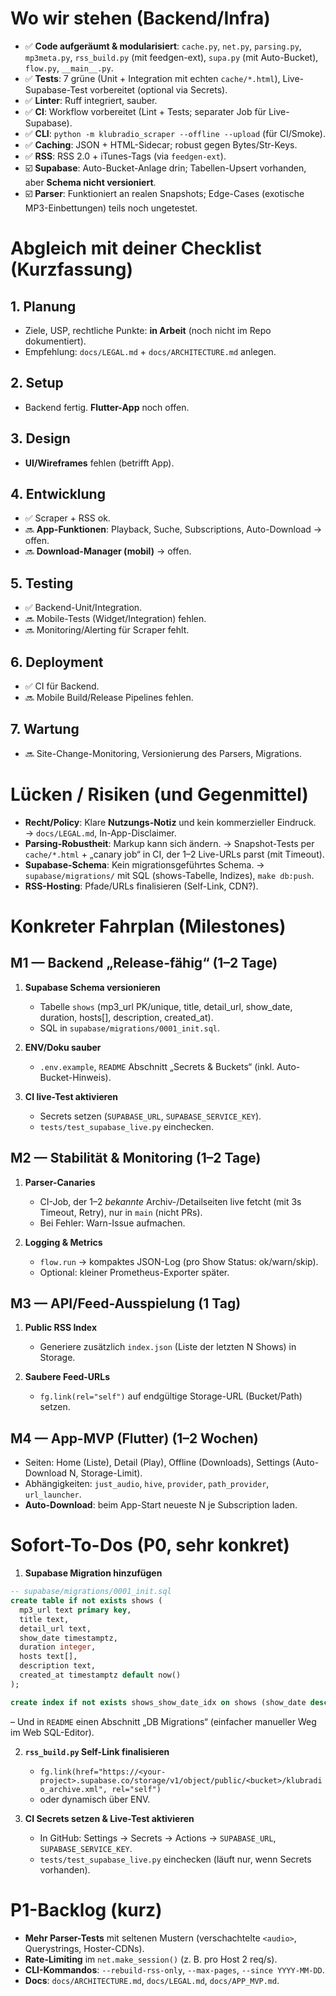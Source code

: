 # Wo wir stehen (Backend/Infra)

* ✅ **Code aufgeräumt & modularisiert**: `cache.py`, `net.py`, `parsing.py`, `mp3meta.py`, `rss_build.py` (mit feedgen-ext), `supa.py` (mit Auto-Bucket), `flow.py`, `__main__.py`.
* ✅ **Tests**: 7 grüne (Unit + Integration mit echten `cache/*.html`), Live-Supabase-Test vorbereitet (optional via Secrets).
* ✅ **Linter**: Ruff integriert, sauber.
* ✅ **CI**: Workflow vorbereitet (Lint + Tests; separater Job für Live-Supabase).
* ✅ **CLI**: `python -m klubradio_scraper --offline --upload` (für CI/Smoke).
* ✅ **Caching**: JSON + HTML-Sidecar; robust gegen Bytes/Str-Keys.
* ✅ **RSS**: RSS 2.0 + iTunes-Tags (via `feedgen-ext`).
* ☑️ **Supabase**: Auto-Bucket-Anlage drin; Tabellen-Upsert vorhanden, aber **Schema nicht versioniert**.
* ☑️ **Parser**: Funktioniert an realen Snapshots; Edge-Cases (exotische MP3-Einbettungen) teils noch ungetestet.

# Abgleich mit deiner Checklist (Kurzfassung)

## 1. Planung

* Ziele, USP, rechtliche Punkte: **in Arbeit** (noch nicht im Repo dokumentiert).
* Empfehlung: `docs/LEGAL.md` + `docs/ARCHITECTURE.md` anlegen.

## 2. Setup

* Backend fertig. **Flutter-App** noch offen.

## 3. Design

* **UI/Wireframes** fehlen (betrifft App).

## 4. Entwicklung

* ✅ Scraper + RSS ok.
* 🔜 **App-Funktionen**: Playback, Suche, Subscriptions, Auto-Download → offen.
* 🔜 **Download-Manager (mobil)** → offen.

## 5. Testing

* ✅ Backend-Unit/Integration.
* 🔜 Mobile-Tests (Widget/Integration) fehlen.
* 🔜 Monitoring/Alerting für Scraper fehlt.

## 6. Deployment

* ✅ CI für Backend.
* 🔜 Mobile Build/Release Pipelines fehlen.

## 7. Wartung

* 🔜 Site-Change-Monitoring, Versionierung des Parsers, Migrations.

# Lücken / Risiken (und Gegenmittel)

* **Recht/Policy**: Klare **Nutzungs-Notiz** und kein kommerzieller Eindruck.
  → `docs/LEGAL.md`, In-App-Disclaimer.
* **Parsing-Robustheit**: Markup kann sich ändern.
  → Snapshot-Tests per `cache/*.html` + „canary job“ in CI, der 1–2 Live-URLs parst (mit Timeout).
* **Supabase-Schema**: Kein migrationsgeführtes Schema.
  → `supabase/migrations/` mit SQL (shows-Tabelle, Indizes), `make db:push`.
* **RSS-Hosting**: Pfade/URLs finalisieren (Self-Link, CDN?).

# Konkreter Fahrplan (Milestones)

## M1 — Backend „Release-fähig“ (1–2 Tage)

1. **Supabase Schema versionieren**

   * Tabelle `shows` (mp3\_url PK/unique, title, detail\_url, show\_date, duration, hosts\[], description, created\_at).
   * SQL in `supabase/migrations/0001_init.sql`.
2. **ENV/Doku sauber**

   * `.env.example`, `README` Abschnitt „Secrets & Buckets“ (inkl. Auto-Bucket-Hinweis).
3. **CI live-Test aktivieren**

   * Secrets setzen (`SUPABASE_URL`, `SUPABASE_SERVICE_KEY`).
   * `tests/test_supabase_live.py` einchecken.

## M2 — Stabilität & Monitoring (1–2 Tage)

1. **Parser-Canaries**

   * CI-Job, der 1–2 *bekannte* Archiv-/Detailseiten live fetcht (mit 3s Timeout, Retry), nur in `main` (nicht PRs).
   * Bei Fehler: Warn-Issue aufmachen.
2. **Logging & Metrics**

   * `flow.run` → kompaktes JSON-Log (pro Show Status: ok/warn/skip).
   * Optional: kleiner Prometheus-Exporter später.

## M3 — API/Feed-Ausspielung (1 Tag)

1. **Public RSS Index**

   * Generiere zusätzlich `index.json` (Liste der letzten N Shows) in Storage.
2. **Saubere Feed-URLs**

   * `fg.link(rel="self")` auf endgültige Storage-URL (Bucket/Path) setzen.

## M4 — App-MVP (Flutter) (1–2 Wochen)

* Seiten: Home (Liste), Detail (Play), Offline (Downloads), Settings (Auto-Download N, Storage-Limit).
* Abhängigkeiten: `just_audio`, `hive`, `provider`, `path_provider`, `url_launcher`.
* **Auto-Download**: beim App-Start neueste N je Subscription laden.

# Sofort-To-Dos (P0, sehr konkret)

1. **Supabase Migration hinzufügen**

```sql
-- supabase/migrations/0001_init.sql
create table if not exists shows (
  mp3_url text primary key,
  title text,
  detail_url text,
  show_date timestamptz,
  duration integer,
  hosts text[],
  description text,
  created_at timestamptz default now()
);

create index if not exists shows_show_date_idx on shows (show_date desc);
```

– Und in `README` einen Abschnitt „DB Migrations“ (einfacher manueller Weg im Web SQL-Editor).

2. **`rss_build.py` Self-Link finalisieren**

   * `fg.link(href="https://<your-project>.supabase.co/storage/v1/object/public/<bucket>/klubradio_archive.xml", rel="self")`
   * oder dynamisch über ENV.

3. **CI Secrets setzen & Live-Test aktivieren**

   * In GitHub: Settings → Secrets → Actions → `SUPABASE_URL`, `SUPABASE_SERVICE_KEY`.
   * `tests/test_supabase_live.py` einchecken (läuft nur, wenn Secrets vorhanden).

# P1-Backlog (kurz)

* **Mehr Parser-Tests** mit seltenen Mustern (verschachtelte `<audio>`, Querystrings, Hoster-CDNs).
* **Rate-Limiting** im `net.make_session()` (z. B. pro Host 2 req/s).
* **CLI-Kommandos**: `--rebuild-rss-only`, `--max-pages`, `--since YYYY-MM-DD`.
* **Docs**: `docs/ARCHITECTURE.md`, `docs/LEGAL.md`, `docs/APP_MVP.md`.
